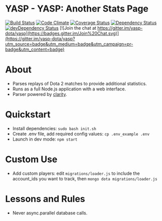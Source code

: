 YASP - YASP: Another Stats Page
====
[![Build Status](https://travis-ci.org/yasp-dota/yasp.svg)](https://travis-ci.org/yasp-dota/yasp)
[![Code Climate](https://codeclimate.com/github/yasp-dota/yasp/badges/gpa.svg)](https://codeclimate.com/github/yasp-dota/yasp)
[![Coverage Status](https://coveralls.io/repos/yasp-dota/yasp/badge.svg)](https://coveralls.io/r/yasp-dota/yasp)
[![Dependency Status](https://david-dm.org/yasp-dota/yasp.svg)](https://david-dm.org/yasp-dota/yasp)
[![devDependency Status](https://david-dm.org/yasp-dota/yasp/dev-status.svg)](https://david-dm.org/yasp-dota/yasp#info=devDependencies)
[![Join the chat at https://gitter.im/yasp-dota/yasp](https://badges.gitter.im/Join%20Chat.svg)](https://gitter.im/yasp-dota/yasp?utm_source=badge&utm_medium=badge&utm_campaign=pr-badge&utm_content=badge)

About
====
* Parses replays of Dota 2 matches to provide additional statistics.
* Runs as a full Node.js application with a web interface.
* Parser powered by [clarity](https://github.com/skadistats/clarity).  

Quickstart
====
* Install dependencies: `sudo bash init.sh`
* Create .env file, add required config values: `cp .env_example .env`
* Launch in dev mode: `npm start`

Custom Use
====
* Add custom players: edit `migrations/loader.js` to include the account_ids you want to track, then `mongo dota migrations/loader.js`

Lessons and Rules
====
* Never async.parallel database calls.